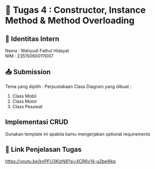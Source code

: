 # 📁 Tugas 4 : Constructor, Instance Method & Method Overloading

## 👤 Identitas Intern
Nama : Wahyudi Fathul Hidayat             
NIM  : 235150600111007

## 📤 Submission

Tema yang dipilih : Perpustakaan
Class Diagram yang dibuat : 
1. Class Mobil
2. Class Motor
3. Class Pesawat

## Implementasi CRUD

Gunakan template ini apabila kamu mengerjakan optional requirements



## 🔗 Link Penjelasan Tugas

https://youtu.be/knPFU3KIzN8?si=XCR6v14-u2bej6kq
